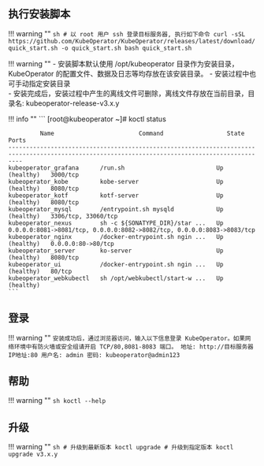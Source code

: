 
## 执行安装脚本

!!! warning ""
    ```sh
    # 以 root 用户 ssh 登录目标服务器, 执行如下命令
    curl -sSL https://github.com/KubeOperator/KubeOperator/releases/latest/download/quick_start.sh -o quick_start.sh
    bash quick_start.sh
    ```

!!! warning ""
    - 安装脚本默认使用 /opt/kubeoperator 目录作为安装目录，KubeOperator 的配置文件、数据及日志等均存放在该安装目录。
    - 安装过程中也可手动指定安装目录  
    - 安装完成后，安装过程中产生的离线文件可删除，离线文件存放在当前目录，目录名: kubeoperator-release-v3.x.y


!!! info ""
    ```
    [root@kubeoperator ~]# koctl status

             Name                        Command                  State                                       Ports
    ------------------------------------------------------------------------------------------------------------------------------------------------
    kubeoperator_grafana      /run.sh                          Up (healthy)   3000/tcp
    kubeoperator_kobe         kobe-server                      Up (healthy)   8080/tcp
    kubeoperator_kotf         kotf-server                      Up (healthy)   8080/tcp
    kubeoperator_mysql        /entrypoint.sh mysqld            Up (healthy)   3306/tcp, 33060/tcp
    kubeoperator_nexus        sh -c ${SONATYPE_DIR}/star ...   Up             0.0.0.0:8081->8081/tcp, 0.0.0.0:8082->8082/tcp, 0.0.0.0:8083->8083/tcp
    kubeoperator_nginx        /docker-entrypoint.sh ngin ...   Up (healthy)   0.0.0.0:80->80/tcp
    kubeoperator_server       ko-server                        Up (healthy)   8080/tcp
    kubeoperator_ui           /docker-entrypoint.sh ngin ...   Up (healthy)   80/tcp
    kubeoperator_webkubectl   sh /opt/webkubectl/start-w ...   Up (healthy)
    ```

## 登录

!!! warning ""
    ```
    安装成功后，通过浏览器访问，输入以下信息登录 KubeOperator。如果网络环境中有防火墙或安全组请开启 TCP/80,8081-8083 端口。
    地址: http://目标服务器IP地址:80
    用户名: admin
    密码: kubeoperator@admin123
    ```

## 帮助

!!! warning ""
    ```sh
    koctl --help
    ```

## 升级

!!! warning ""
    ```sh
    # 升级到最新版本
    koctl upgrade
    # 升级到指定版本
    koctl upgrade v3.x.y
    ```